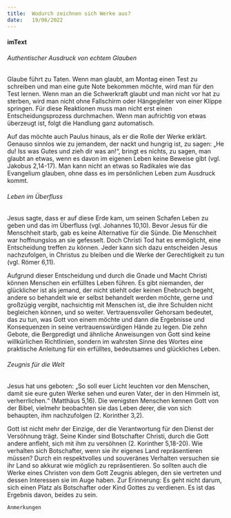 ```yaml
---
title:  Wodurch zeichnen sich Werke aus?
date:   19/06/2022
---
```


#### imText

###### Authentischer Ausdruck von echtem Glauben
Glaube führt zu Taten. Wenn man glaubt, am Montag einen Test zu schreiben und man eine gute Note bekommen möchte, wird man für den Test lernen. Wenn man an die Schwerkraft glaubt und man nicht vor hat zu sterben, wird man nicht ohne Fallschirm oder Hängegleiter von einer Klippe springen. Für diese Reaktionen muss man nicht erst einen Entscheidungsprozess durchmachen. Wenn man aufrichtig von etwas überzeugt ist, folgt die Handlung ganz automatisch.

Auf das möchte auch Paulus hinaus, als er die Rolle der Werke erklärt. Genauso sinnlos wie zu jemandem, der nackt und hungrig ist, zu sagen: „He du! Iss was Gutes und zieh dir was an!“, bringt es nichts, zu sagen, man glaubt an etwas, wenn es davon im eigenen Leben keine Beweise gibt (vgl. Jakobus 2,14-17). Man kann nicht an etwas so Radikales wie das Evangelium glauben, ohne dass es im persönlichen Leben zum Ausdruck kommt.

###### Leben im Überfluss
Jesus sagte, dass er auf diese Erde kam, um seinen Schafen Leben zu geben und das im Überfluss (vgl. Johannes 10,10). Bevor Jesus für die Menschheit starb, gab es keine Alternative für die Sünde. Die Menschheit war hoffnungslos an sie gefesselt. Doch Christi Tod hat es ermöglicht, eine Entscheidung treffen zu können. Jeder kann sich dazu entscheiden Jesus nachzufolgen, in Christus zu bleiben und die Werke der Gerechtigkeit zu tun (vgl. Römer 6,11).

Aufgrund dieser Entscheidung und durch die Gnade und Macht Christi können Menschen ein erfülltes Leben führen. Es gibt niemanden, der glücklicher ist als jemand, der nicht stiehlt oder keinen Ehebruch begeht, andere so behandelt wie er selbst behandelt werden möchte, gerne und großzügig vergibt, nachsichtig mit Menschen ist, die ihre Schulden nicht begleichen können, und so weiter. Vertrauensvoller Gehorsam bedeutet, das zu tun, was Gott von einem möchte und dann die Ergebnisse und Konsequenzen in seine vertrauenswürdigen Hände zu legen. Die zehn Gebote, die Bergpredigt und ähnliche Anweisungen von Gott sind keine willkürlichen Richtlinien, sondern im wahrsten Sinne des Wortes eine praktische Anleitung für ein erfülltes, bedeutsames und glückliches Leben.

###### Zeugnis für die Welt
Jesus hat uns geboten: „So soll euer Licht leuchten vor den Menschen, damit sie eure guten Werke sehen und euren Vater, der in den Himmeln ist, verherrlichen.“ (Matthäus 5,16). Die wenigsten Menschen kennen Gott von der Bibel, vielmehr beobachten sie das Leben derer, die von sich behaupten, ihm nachzufolgen (2. Korinther 3,2).

Gott ist nicht mehr der Einzige, der die Verantwortung für den Dienst der Versöhnung trägt. Seine Kinder sind Botschafter Christi, durch die Gott andere anfleht, sich mit ihm zu versöhnen (2. Korinther 5,18-20). Wie verhalten sich Botschafter, wenn sie ihr eigenes Land repräsentieren müssen? Durch ein respektvolles und souveränes Verhalten versuchen sie ihr Land so akkurat wie möglich zu repräsentieren. So sollten auch die Werke eines Christen von dem Gott Zeugnis ablegen, den sie vertreten und dessen Interessen sie im Auge haben. Zur Erinnerung: Es geht nicht darum, sich einen Platz als Botschafter oder Kind Gottes zu verdienen. Es ist das Ergebnis davon, beides zu sein.


`Anmerkungen`
